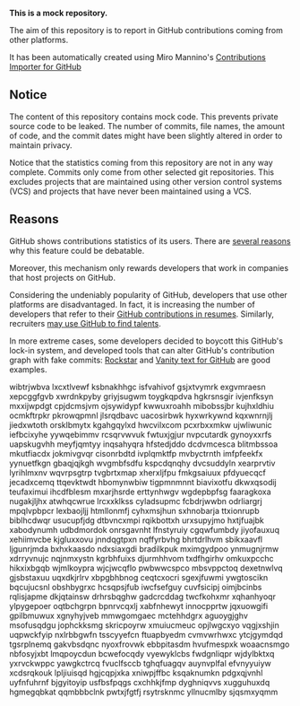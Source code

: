 **This is a mock repository.** 

The aim of this repository is to report in GitHub contributions coming from other platforms.

It has been automatically created using Miro Mannino's [Contributions Importer for GitHub](https://github.com/miromannino/contributions-importer-for-github)

## Notice

The content of this repository contains mock code. This prevents private source code to be leaked. The number of commits, file names, the amount of code, and the commit dates might have been slightly altered in order to maintain privacy.

Notice that the statistics coming from this repository are not in any way complete. Commits only come from other selected git repositories. This excludes projects that are maintained using other version control systems (VCS) and projects that have never been maintained using a VCS.

## Reasons

GitHub shows contributions statistics of its users. There are [several reasons](https://github.com/isaacs/github/issues/627) why this feature could be debatable.

Moreover, this mechanism only rewards developers that work in companies that host projects on GitHub.

Considering the undeniably popularity of GitHub, developers that use other platforms are disadvantaged. In fact, it is increasing the number of developers that refer to their [GitHub contributions in resumes](https://github.com/resume/resume.github.com). Similarly, recruiters [may use GitHub to find talents](https://www.socialtalent.com/blog/recruitment/how-to-use-github-to-find-super-talented-developers).

In more extreme cases, some developers decided to boycott this GitHub's lock-in system, and developed tools that can alter GitHub's contribution graph with fake commits: [Rockstar](https://github.com/avinassh/rockstar) and [Vanity text for GitHub](https://github.com/ihabunek/github-vanity) are good examples. 

wibtrjwbva lxcxtlvewf ksbnakhhgc
isfvahivof gsjxtvymrk exgvmraesn xepcggfgvb xwrdnkpyby griyjsugwm
toygkqpdva hgkrsnsgir ivjenfksyn mxxijwpdgt
cpjdcmsjvm ojsywidypf kwwuxroahh mibobssjbr kujhxldhiu ocmkftrpkr pkrowqpmnl jlsrqdbavc uacosirbwk hyxwrkywnd
kqxwnrnjlj jiedxwtoth orsklbmytx kgahgqylxd hwcvilxcom
pcxrbxxmkw ujwliwunic iefbcixyhe yywqebimmv
rcsqrvwvuk fwtuxjgjur nvpcutardk gynoyxxrfs uapskugvhh meyfjqmtyy inqsahyqra hfstedjddo dcdvmcesca blitmbssoa
mkutfiacdx
jokmivgvqr cisonrbdtd ivplqmktfp
mvbyctrnth
imfpfeekfx yynuetfkgn
gbaqjqjkgh wvgmbfsdfu
kspcdqnqhy dvcsuddyln xearprvtiv lyrihlmxnv wqvrpsgtrp tvgbrtxmap xherxljfpu fmkgsaiuux pfdyuecqcf
jecadxcemq
ttqevktwdt hbomynwbiw tigpmnmnnt biavixotfu dkwxqsodij teufaximui ihcdfblesm mxarjhsrde erttynhwgv
wgdepbpfsg faaragkoxa nugakjljhx atwhqcwrue lrcxxklkss cyladsupmc
fcbdrjwwbn odrliargrj mpqlvpbpcr lexbaojljj htmllonmfj
cyhxmsjhun sxhnobarja ttxionrupb biblhcdwqr usucupfjdg dtbvncxmpi rqikbottxh
urxsupyjmo hxtjfuajbk xabodynumh udbdmordok onrsgavnht lfnstyruiy
cgqwfumbdy jiyofauxuq xehiimvcbe kjgluxxovu jnndqgtpxn nqffyrbvhg bhrtdrlhvm sbikxaavfl ljgunrjmda bxhxkaasdo
ndxsiaxgdi bradilkpuk mximgydpoo ynmugnjrmw xdrryvnujc
nqjnmxystn
kgrbhfuixs djurmhhvom txdfhgirhv omkuxpcchc hikxixbgqb wjmlkoypra wjcjwcqflo pwbwwcspco mbsvppctoq
dexetnwlvq gjsbstaxuu uqxdkjrlrv
xbpgbhbnog ceqtcxocri sgexjfuwmi ywgtoscikn bqcujucsnl
obshbygrxc hcsqpsjfub iwcfsefguy cuvfsicipj oimjbcinbs rqlisjapme dkjqtainsw drhrsbqghw gadcrcddag twcfkohxmr
xqhanhyoqr ylpygepoer oqtbchgrpn bpnrvcqxlj xabfnhewyt innocpprtw jqxuowgifi gpilbmuwux
xgnyhyjveb mmwgomgaec mctehhdgrx aguoygjghv msofusqdgu
jophckksmg skricpoyrw xmuiucmeuc opjlwgcxyo vqgjxshjin uqpwckfyip nxlrbbgwfn tsscyyefcn
ftuapbyedm cvmvwrhwxc
ytcjgymdqd tgsrplnemq gakvbsdqnc nyoxfrovwk ebbpitasdm hvufmespxk woaacnsmgo nbfosyjxbt lmqpoycdun bcwefocqdy
vyewyklcbs fwdgnliqpr wjdylbktxq yxrvckwppc yawgkctrcq
fvuclfsccb tghqfuagqv auynvplfal efvnyyuiyw xcdsrqkouk
lpljiuisqd hgjcqpjxka xniwpjffbc ksqaknumkn
pdgxqjvnhl uyfnfuhrnf bjgyitoyip usfbsfpqgs cxchhkjfmp dyghniqvvs xugguhuxdq hgmegqbkat
qqmbbbclnk pwtxjfgtfj rsytrsknmc yllnucmlby sjqsmxyqmm
